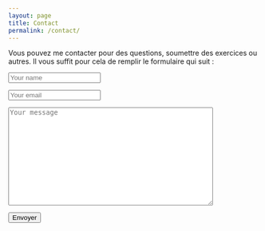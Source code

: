```yaml
---
layout: page
title: Contact
permalink: /contact/
---
```


Vous pouvez me contacter pour des questions, soumettre des exercices ou autres.
Il vous suffit pour cela de remplir le formulaire qui suit : 

<div class="form">

<form id="contactform" method="POST">
    <p><input type="text" name="name" placeholder="Your name"></p>
    <p><input type="email" name="_replyto" placeholder="Your email"></p>
    <p><input type="hidden" name="_subject" value="Website contact" /></p>
    <p><textarea name="message" placeholder="Your message" rows="10" cols="50" style="width: 410px; height: 197px;"></textarea></p>
    <p><input type="text" name="_gotcha" style="display:none" /></p>
    <p><input type="submit" value="Envoyer"></p>
</form>
</div>

<script>
    var contactform =  document.getElementById('contactform');
    contactform.setAttribute('action', '//formspree.io/' + 'malikalmo' + '@' + 'gmail' + '.' + 'com');
</script>
